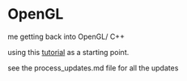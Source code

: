 # OpenGL

me getting back into OpenGL/ C++ 

using this [tutorial](http://www.opengl-tutorial.org) as a starting point.

see the process_updates.md file for all the updates
